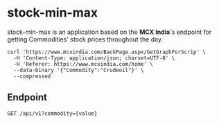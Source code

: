 # stock-min-max
stock-min-max is an application based on the **MCX India**'s endpoint for getting Commodities' stock prices throughout the day.  
```shell script
curl 'https://www.mcxindia.com/BackPage.aspx/GetGraphForScrip' \
  -H 'Content-Type: application/json; charset=UTF-8' \
  -H 'Referer: https://www.mcxindia.com/home' \
  --data-binary '{"Commodity":"Crudeoil"}' \
  --compressed
```

## Endpoint

```shell script
GET /api/v1?commodity={value}
```
